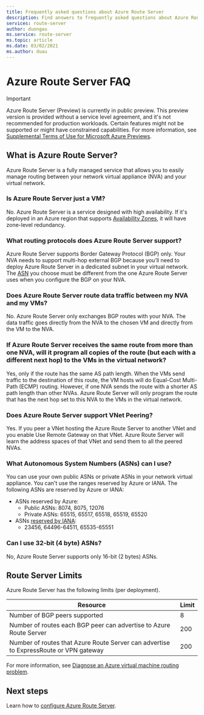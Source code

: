 ```yaml
---
title: Frequently asked questions about Azure Route Server
description: Find answers to frequently asked questions about Azure Route Server.
services: route-server
author: duongau
ms.service: route-server
ms.topic: article
ms.date: 03/02/2021
ms.author: duau
---
```


# Azure Route Server FAQ

> [!IMPORTANT]
> Azure Route Server (Preview) is currently in public preview.
> This preview version is provided without a service level agreement, and it's not recommended for production workloads. Certain features might not be supported or might have constrained capabilities.
> For more information, see [Supplemental Terms of Use for Microsoft Azure Previews](https://azure.microsoft.com/support/legal/preview-supplemental-terms/).

## What is Azure Route Server?

Azure Route Server is a fully managed service that allows you to easily manage routing between your network virtual appliance (NVA) and your virtual network.

### Is Azure Route Server just a VM?

No. Azure Route Server is a service designed with high availability. If it's deployed in an Azure region that supports [Availability Zones](../availability-zones/az-overview.md), it will have zone-level redundancy.

### <a name = "protocol"></a>What routing protocols does Azure Route Server support?

Azure Route Server supports Border Gateway Protocol (BGP) only. Your NVA needs to support multi-hop external BGP because you’ll need to deploy Azure Route Server in a dedicated subnet in your virtual network. The [ASN](https://en.wikipedia.org/wiki/Autonomous_system_(Internet)) you choose must be different from the one Azure Route Server uses when you configure the BGP on your NVA.

### Does Azure Route Server route data traffic between my NVA and my VMs?

No. Azure Route Server only exchanges BGP routes with your NVA. The data traffic goes directly from the NVA to the chosen VM and directly from the VM to the NVA.

### If Azure Route Server receives the same route from more than one NVA, will it program all copies of the route (but each with a different next hop) to the VMs in the virtual network?

Yes, only if the route has the same AS path length. When the VMs send traffic to the destination of this route, the VM hosts will do Equal-Cost Multi-Path (ECMP) routing. However, if one NVA sends the route with a shorter AS path length than other NVAs. Azure Route Server will only program the route that has the next hop set to this NVA to the VMs in the virtual network.

### Does Azure Route Server support VNet Peering?

Yes. If you peer a VNet hosting the Azure Route Server to another VNet and you enable Use Remote Gateway on that VNet. Azure Route Server will learn the address spaces of that VNet and send them to all the peered NVAs.

### What Autonomous System Numbers (ASNs) can I use?

You can use your own public ASNs or private ASNs in your network virtual appliance. You can't use the ranges reserved by Azure or IANA.
The following ASNs are reserved by Azure or IANA:

* ASNs reserved by Azure:
    * Public ASNs: 8074, 8075, 12076
    * Private ASNs: 65515, 65517, 65518, 65519, 65520
* ASNs [reserved by IANA](http://www.iana.org/assignments/iana-as-numbers-special-registry/iana-as-numbers-special-registry.xhtml):
    * 23456, 64496-64511, 65535-65551

### Can I use 32-bit (4 byte) ASNs?

No, Azure Route Server supports only 16-bit (2 bytes) ASNs.

## <a name = "limitations"></a>Route Server Limits

Azure Route Server has the following limits (per deployment).

| Resource | Limit |
|----------|-------|
| Number of BGP peers supported | 8 |
| Number of routes each BGP peer can advertise to Azure Route Server | 200 |
| Number of routes that Azure Route Server can advertise to ExpressRoute or VPN gateway | 200 |

For more information, see [Diagnose an Azure virtual machine routing problem](../virtual-network/diagnose-network-routing-problem.md).

## Next steps

Learn how to [configure Azure Route Server](quickstart-configure-route-server-powershell.md).
